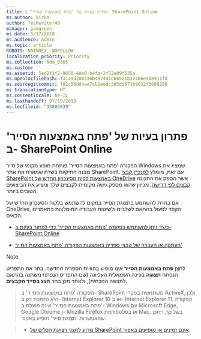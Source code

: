 ```yaml
---
title: פתרון בעיות של 'פתח באמצעות הסייר' ב- SharePoint Online
ms.author: kirks
author: Techwriter40
manager: pamgreen
ms.date: 5/17/2018
ms.audience: Admin
ms.topic: article
ROBOTS: NOINDEX, NOFOLLOW
localization_priority: Priority
ms.collection: Adm_O365
ms.custom: ''
ms.assetid: 5ad2f1f2-9650-4eb0-b4fa-2f52a09f535a
ms.openlocfilehash: 13149d288336b487441c66521b32406e408911fd
ms.sourcegitcommit: f81c56dd4ae7cb2eedc383dd671b9012f3089286
ms.translationtype: HT
ms.contentlocale: he-IL
ms.lasthandoff: 07/19/2019
ms.locfileid: "35803039"
---
```

# <a name="troubleshoot-open-with-explorer-issues-in-sharepoint-online"></a>פתרון בעיות של 'פתח באמצעות הסייר' ב- SharePoint Online

הפקודה 'פתח באמצעות הסייר' פותחת מופע מקומי של סייר Windows שמציג את מבנה התיקיות בשרת שמארח את אתר SharePoint. עם זאת, מומלץ [לסנכרן קבצי SharePoint באמצעות לקוח הסינכרון החדש של OneDrive](https://support.office.com/article/sync-sharepoint-files-with-the-new-onedrive-sync-client-6de9ede8-5b6e-4503-80b2-6190f3354a88)</a> אשר מספק את התכונה [קבצים לפי דרישה](https://support.office.com/article/learn-about-onedrive-files-on-demand-0e6860d3-d9f3-4971-b321-7092438fb38e), מכיוון שהוא מספק גישה מקומית לקבצים שלך ומציע את הביצועים הטובים ביותר.


אם בחרת להשתמש בתצוגת הסייר במקום להשתמש בלקוח הסינכרון החדש של OneDrive, הקפד לפעול בהתאם לשלבים ולשיטות העבודה המומלצות במאמרים הבאים:

- [כיצד ניתן להשתמש בפקודה 'פתח באמצעות הסייר' כדי לפתור בעיות ב- SharePoint Online](https://support.office.com/article/How-to-use-the-Open-with-Explorer-command-to-troubleshoot-issues-in-SharePoint-Online-87155331-0c92-4224-a4c1-da5c21c4ade4)

- [העתקה או העברה של קבצי ספריה באמצעות הפקודה 'פתח באמצעות הסייר'](https://support.office.com/article/copy-or-move-library-files-by-using-open-with-explorer-aaee7bfb-e2a1-42ee-8fc0-bcc0754f04d2)

> [!Note]  
> לחצן **פתח באמצעות הסייר** אינו מופיע בחוויית הספריה החדשה. בחר את התפריט הנפתח **תצוגה** בפינה השמאלית העליונה (שם התפריט הנפתח משתנה בהתאם לתצוגה הנוכחית), ולאחר מכן בחר **הצג בסייר הקבצים**.

 >הפקודה 'פתח באמצעות הסייר' ב- SharePoint משתמשת בפקדי ActiveX, ולכן היא נתמכת רק ב- Internet Explorer 10 או ב- Internet Explorer 11. הפקודה 'פתח באמצעות הסייר' אינה פועלת ב- Windows עם Microsoft Edge,‏ Google Chrome ו- Mozilla Firefox או בפלטפורמת Mac. בשל כך, ייתכן שהאפשרות 'תצוגת סייר' תופיע באפור.

> - [מדוע לחצני רצועת הכלים של SharePoint אינם זמינים או מופיעים באפור](https://support.office.com/article/Why-SharePoint-ribbon-buttons-are-unavailable-48b0939a-2efb-4e79-b5e8-b2c4cb5d04ca).
  

